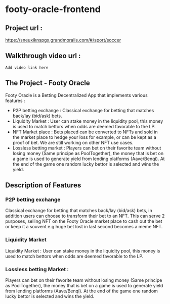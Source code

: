# footy-oracle-frontend

## Project url :

https://sneuxiknspgx.grandmoralis.com/#/sport/soccer

## Walkthrough video url : 

`Add video link here`

## The Project - Footy Oracle

 Footy Oracle is a Betting Decentralized App that implements various features : 
 - P2P betting exchange : Classical exchange for betting that matches back/lay (bid/ask) bets.
 - Liquidity Market : User can stake money in the liquidity pool, this money is used to match bettors when odds are deemed favorable to the LP.
 - NFT Market place : Bets placed can be converted to NFTs and sold in the market place to hedge your loss for example, or can be kept as a proof of bet. We are still working on other NFT use cases.
 - Lossless betting market : Players can bet on their favorite team without losing money (Same principe as PoolTogether), the money that is bet on a game is used to generate yield from lending platforms (Aave/Benqi). At the end of the game one random lucky bettor is selected and wins the yield.
 



## Description of Features

### P2P betting exchange 
Classical exchange for betting that matches back/lay (bid/ask) bets, in addition users can choose to transform their bet to an NFT. This can serve 2 purposes, selling NFT on the Footy Oracle market place to cash out the bet or keep it a souvent e.g huge bet lost in last second becomes a meme NFT.

### Liquidity Market
Liquidity Market : User can stake money in the liquidity pool, this money is used to match bettors when odds are deemed favorable to the LP.

### Lossless betting Market :
Players can bet on their favorite team without losing money (Same principe as PoolTogether), the money that is bet on a game is used to generate yield from lending platforms (Aave/Benqi). At the end of the game one random lucky bettor is selected and wins the yield.
 
 



    
